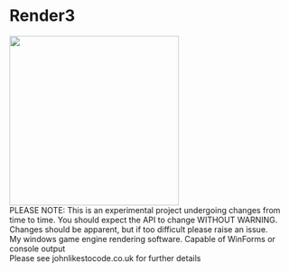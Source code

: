 # Render3
<img src="http://www.johnlikestocode.co.uk/data/R3ICO.png" width="300"><br>
PLEASE NOTE: This is an experimental project undergoing changes from time to time. You should expect the API to change WITHOUT WARNING. Changes should be apparent, but if too difficult please raise an issue.<br> 
My windows game engine rendering software. Capable of WinForms or console output<br>
Please see johnlikestocode.co.uk for further details
